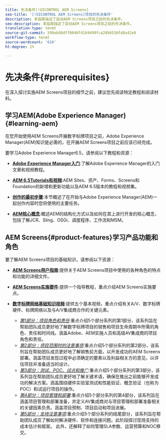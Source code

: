 ```yaml
---
title: 先决条件[!UICONTROL AEM Screens]
seo-title: '[!UICONTROL AEM Screens]项目的先决条件'
description: 本指南描述了启动AEM Screens项目之前的先决条件。
seo-description: 本指南描述了启动AEM Screens项目之前的先决条件。
translation-type: tm+mt
source-git-commit: 599eb98dff8040fd169499fca2894530fd8a42e8
workflow-type: tm+mt
source-wordcount: '616'
ht-degree: 1%

---
```



# 先决条件{#prerequisites}

在深入探讨实施AEM Screens项目的细节之前，建议您先阅读特定教程和阅读材料。

## 学习AEM(Adobe Experience Manager){#learning-aem}

在您开始使用AEM Screens开展数字标牌项目之前，Adobe Experience Manager(AEM)知识是必需的，在开展AEM Screens项目之前应该已经完成。

要学习Adobe Experience Manager6.5，请参阅以下教程和资源：

* **[Adobe Experience Manager入门](https://helpx.adobe.com/cn/experience-manager/get-started.html)**:了解Adobe Experience Manager的入门文章和视频教程。

* **[AEM 6.5Tutorials和视频](https://helpx.adobe.com/experience-manager/kt/index/aem-6-5-videos.html)**:AEM Sites、资产、Forms、Screens和Foundation的新增和更新功能以及AEM 6.5版本的教程和视频集。

* **[创作的最初步骤](https://helpx.adobe.com/experience-manager/6-5/sites/authoring/using/first-steps.html)**:本节概述了在开始与Adobe Experience Manager(AEM)一起创作内容时您将使用的主要任务。

* **[AEM核心概念](https://helpx.adobe.com/experience-manager/6-5/sites/developing/using/the-basics.html)**:概述AEM的结构化方式以及如何在其上进行开发的核心概念，包括了解JCR、Sling、OSGi、调度程序、工作流和MSM。

## AEM Screens{#product-features}学习产品功能和角色

要了解AEM Screens项目的基础知识，请参阅以下资源：

* **[AEM Screens用户指南](https://helpx.adobe.com/cn/experience-manager/6-5/screens/user-guide.html)**:提供关于AEM Screens项目中使用的各种角色的特点和功能的详细文件。

* **[AEM Screens实施要件](https://experienceleague.adobe.com/?launch=AEM-7a#recommended/solutions/experience-manager)**:提供一个指导教程，重点介绍AEM Screens实施要点。

* **[数字标牌网络基础知识视频](https://helpx.adobe.com/experience-manager/6-5/screens/user-guide.html?topic=/experience-manager/6-5/screens/morehelp/digital-signage-networks-basics.ug.js)**:提供五个基本视频，重点介绍有关A/V、数字标牌硬件、标牌网络以及与A/V集成商合作的关键元素。
   * *[第1部分：项目角色和责任](https://helpx.adobe.com/experience-manager/6-5/screens/using/project-roles-responsibilities.html)*:重点介绍5个部分系列的第1部分，该系列旨在帮助团队成员更好地了解数字标牌项目的销售和项目生命周期中所需的角色、责任和时间线。涵盖Adobe、AEM实施人员和高级AV集成商的项目角色和责任。
   * *[第2部分：项目范围时的注意事项](https://helpx.adobe.com/experience-manager/6-5/screens/using/project-considerations.html)*:重点介绍5个部分系列的第2部分，该系列旨在帮助团队成员更好地了解销售前方面，以开发成功的AEM Screens部署。涵盖项目发现过程中必须确定的要素以及利益相关方的意见，以评估项目并准备适当的设计。
   * *[第3部分：测试、POC、试点和推广](https://helpx.adobe.com/experience-manager/6-5/screens/using/testing-pocs-pilots-rollouts.html)*:重点介绍5个部分系列的第3部分，该系列旨在帮助团队成员更好地了解关键术语，确保在推出之前能够开发成功的解决方案。涵盖围绕硬件实验室测试和性能验证、概念验证（也称为POC）和试运行项目的操作。
   * *[第4部分：项目管理和部署](https://helpx.adobe.com/experience-manager/6-5/screens/using/project-management-and-deployment.html)*:重点介绍5个部分系列的第4部分，该系列旨在涵盖项目管理和部署准备，并定义AV集成商对与项目管理和部署准备相关的关键因素负责。涵盖项目预制、项目启动和项目进展。
   * *[第5部分：支持注意事项](https://helpx.adobe.com/experience-manager/6-5/screens/using/support-considerations.html)*:重点介绍5个部分系列的结尾部分，该系列旨在帮助团队成员了解如何解决硬件、软件和连接问题。此阶段探讨现场支持的成本估计和框架。 此外，还解释了如何管理SLA参数、运营预算和NOC移交。
